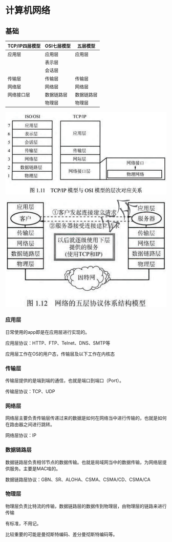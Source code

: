 # 计算机网络

## 基础

| TCP/IP四层模型 | OSI七层模型 | 五层模型   |
| -------------- | ----------- | ---------- |
| 应用层         | 应用层      | 应用层     |
|                | 表示层      |            |
|                | 会话层      |            |
| 传输层         | 传输层      | 传输层     |
| 网络层         | 网络层      | 网络层     |
| 网络接口层     | 数据链路层  | 数据链路层 |
|                | 物理层      | 物理层     |

![image-20230313110643103](https://raw.githubusercontent.com/rowenci/ImagePool/main/img/typoraimage-20230313110643103.png)

![image-20230313110658365](https://raw.githubusercontent.com/rowenci/ImagePool/main/img/typoraimage-20230313110658365.png)

### 应用层

日常使用的app即是在应用层进行实现的。

应用层协议：HTTP、FTP、Telnet、DNS、SMTP等

应用层工作在OS的用户态，传输层及以下工作在内核态

### 传输层

传输层提供的是端到端的通信，也就是端口到端口（Port）。

传输层协议：TCP、UDP

### 网络层

网络层主要负责传输层传递过来的数据是如何在网络当中进行传输的，也就是如何在路由器之间进行跳转。

网络层协议：IP

### 数据链路层

数据链路层负责相邻节点的数据传输。也就是局域网当中的数据传输，为网络层提供服务。主要是MAC啥的。

数据链路层协议：GBN、SR、ALOHA、CSMA、CSMA/CD、CSMA/CA

### 物理层

物理层负责比特流的传输，数据链路层的数据传到物理层，由物理层的链路来进行传输

有标准，不用记。

比较重要的可能是曼彻斯特编码、差分曼彻斯特编码等。